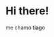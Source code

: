 <!DOCTYPE html>
<html lang="en">
<head>
    <meta charset="UTF-8">
    <meta name="viewport" content="width=device-width, initial-scale=1.0">
    <link rel="stylesheet" href="perfilGit/index.css">
</head>
<body>
    <h1 color="#ff0000">Hi there!</h1>
    <div color="#0000ff">
        <p>me chamo tiago</p>
    </div>
</body>
</html>
